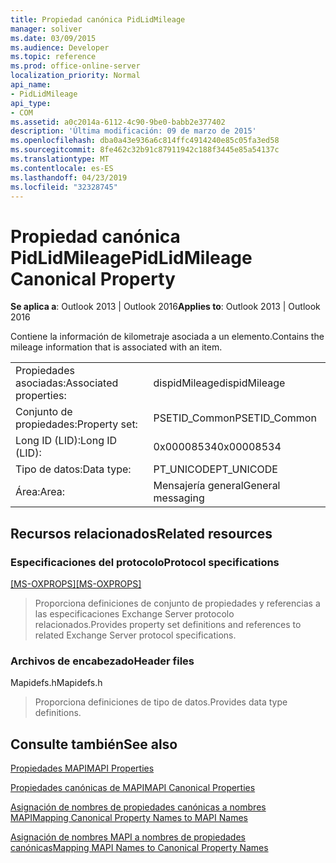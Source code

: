```yaml
---
title: Propiedad canónica PidLidMileage
manager: soliver
ms.date: 03/09/2015
ms.audience: Developer
ms.topic: reference
ms.prod: office-online-server
localization_priority: Normal
api_name:
- PidLidMileage
api_type:
- COM
ms.assetid: a0c2014a-6112-4c90-9be0-babb2e377402
description: 'Última modificación: 09 de marzo de 2015'
ms.openlocfilehash: dba0a43e936a6c814ffc4914240e85c05fa3ed58
ms.sourcegitcommit: 8fe462c32b91c87911942c188f3445e85a54137c
ms.translationtype: MT
ms.contentlocale: es-ES
ms.lasthandoff: 04/23/2019
ms.locfileid: "32328745"
---
```

# <a name="pidlidmileage-canonical-property"></a><span data-ttu-id="62da5-103">Propiedad canónica PidLidMileage</span><span class="sxs-lookup"><span data-stu-id="62da5-103">PidLidMileage Canonical Property</span></span>

  
  
<span data-ttu-id="62da5-104">**Se aplica a**: Outlook 2013 | Outlook 2016</span><span class="sxs-lookup"><span data-stu-id="62da5-104">**Applies to**: Outlook 2013 | Outlook 2016</span></span> 
  
<span data-ttu-id="62da5-105">Contiene la información de kilometraje asociada a un elemento.</span><span class="sxs-lookup"><span data-stu-id="62da5-105">Contains the mileage information that is associated with an item.</span></span>
  
|||
|:-----|:-----|
|<span data-ttu-id="62da5-106">Propiedades asociadas:</span><span class="sxs-lookup"><span data-stu-id="62da5-106">Associated properties:</span></span>  <br/> |<span data-ttu-id="62da5-107">dispidMileage</span><span class="sxs-lookup"><span data-stu-id="62da5-107">dispidMileage</span></span>  <br/> |
|<span data-ttu-id="62da5-108">Conjunto de propiedades:</span><span class="sxs-lookup"><span data-stu-id="62da5-108">Property set:</span></span>  <br/> |<span data-ttu-id="62da5-109">PSETID_Common</span><span class="sxs-lookup"><span data-stu-id="62da5-109">PSETID_Common</span></span>  <br/> |
|<span data-ttu-id="62da5-110">Long ID (LID):</span><span class="sxs-lookup"><span data-stu-id="62da5-110">Long ID (LID):</span></span>  <br/> |<span data-ttu-id="62da5-111">0x00008534</span><span class="sxs-lookup"><span data-stu-id="62da5-111">0x00008534</span></span>  <br/> |
|<span data-ttu-id="62da5-112">Tipo de datos:</span><span class="sxs-lookup"><span data-stu-id="62da5-112">Data type:</span></span>  <br/> |<span data-ttu-id="62da5-113">PT_UNICODE</span><span class="sxs-lookup"><span data-stu-id="62da5-113">PT_UNICODE</span></span>  <br/> |
|<span data-ttu-id="62da5-114">Área:</span><span class="sxs-lookup"><span data-stu-id="62da5-114">Area:</span></span>  <br/> |<span data-ttu-id="62da5-115">Mensajería general</span><span class="sxs-lookup"><span data-stu-id="62da5-115">General messaging</span></span>  <br/> |
   
## <a name="related-resources"></a><span data-ttu-id="62da5-116">Recursos relacionados</span><span class="sxs-lookup"><span data-stu-id="62da5-116">Related resources</span></span>

### <a name="protocol-specifications"></a><span data-ttu-id="62da5-117">Especificaciones del protocolo</span><span class="sxs-lookup"><span data-stu-id="62da5-117">Protocol specifications</span></span>

<span data-ttu-id="62da5-118">[[MS-OXPROPS]](https://msdn.microsoft.com/library/f6ab1613-aefe-447d-a49c-18217230b148%28Office.15%29.aspx)</span><span class="sxs-lookup"><span data-stu-id="62da5-118">[[MS-OXPROPS]](https://msdn.microsoft.com/library/f6ab1613-aefe-447d-a49c-18217230b148%28Office.15%29.aspx)</span></span>
  
> <span data-ttu-id="62da5-119">Proporciona definiciones de conjunto de propiedades y referencias a las especificaciones Exchange Server protocolo relacionados.</span><span class="sxs-lookup"><span data-stu-id="62da5-119">Provides property set definitions and references to related Exchange Server protocol specifications.</span></span>
    
### <a name="header-files"></a><span data-ttu-id="62da5-120">Archivos de encabezado</span><span class="sxs-lookup"><span data-stu-id="62da5-120">Header files</span></span>

<span data-ttu-id="62da5-121">Mapidefs.h</span><span class="sxs-lookup"><span data-stu-id="62da5-121">Mapidefs.h</span></span>
  
> <span data-ttu-id="62da5-122">Proporciona definiciones de tipo de datos.</span><span class="sxs-lookup"><span data-stu-id="62da5-122">Provides data type definitions.</span></span>
    
## <a name="see-also"></a><span data-ttu-id="62da5-123">Consulte también</span><span class="sxs-lookup"><span data-stu-id="62da5-123">See also</span></span>



[<span data-ttu-id="62da5-124">Propiedades MAPI</span><span class="sxs-lookup"><span data-stu-id="62da5-124">MAPI Properties</span></span>](mapi-properties.md)
  
[<span data-ttu-id="62da5-125">Propiedades canónicas de MAPI</span><span class="sxs-lookup"><span data-stu-id="62da5-125">MAPI Canonical Properties</span></span>](mapi-canonical-properties.md)
  
[<span data-ttu-id="62da5-126">Asignación de nombres de propiedades canónicas a nombres MAPI</span><span class="sxs-lookup"><span data-stu-id="62da5-126">Mapping Canonical Property Names to MAPI Names</span></span>](mapping-canonical-property-names-to-mapi-names.md)
  
[<span data-ttu-id="62da5-127">Asignación de nombres MAPI a nombres de propiedades canónicas</span><span class="sxs-lookup"><span data-stu-id="62da5-127">Mapping MAPI Names to Canonical Property Names</span></span>](mapping-mapi-names-to-canonical-property-names.md)

